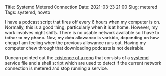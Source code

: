 Title: Systemd Metered Connection
Date: 2021-03-23 21:00
Slug: metered
Tags: systemd, howto

I have a podcast script that fires off every 6 hours when my computer is on. Normally, this is a good thing, particularly when it is at home. However, my work involves night shifts. There is no usable network available so I have to tether to my phone. Now, my data allowance is variable, depending on how cheap I am feeling when the previous allowance runs out. Having my computer chew through that downloading podcasts is not desirable.

Duncan pointed out the [existence of a repo](https://github.com/jdorel/systemd-metered-connection-dependency) that consists of a [systemd](https://systemd.io/) service file and a shell script which are used to detect if the current network connection is metered and stop running a service.
